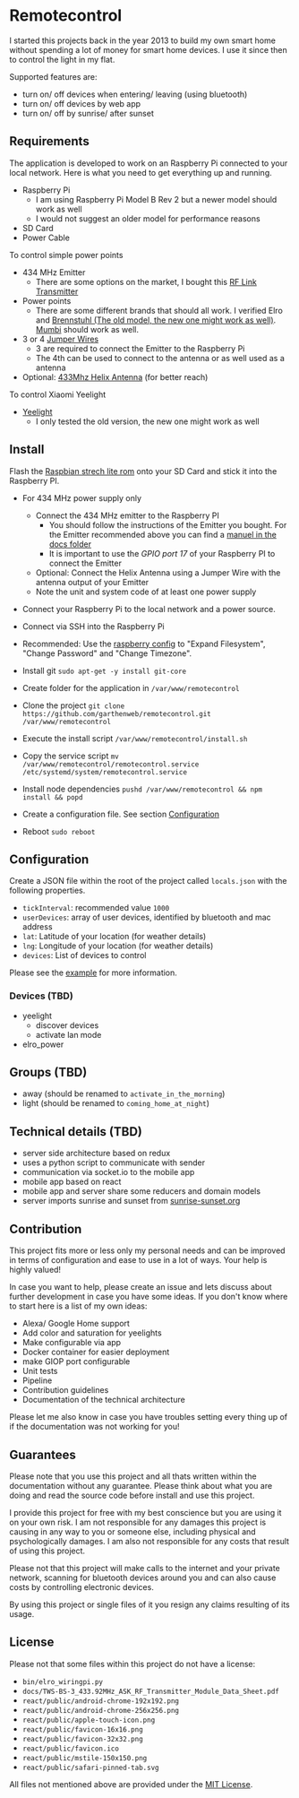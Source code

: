 # Remotecontrol

I started this projects back in the year 2013 to build my own smart home without spending a lot of money for smart home devices. I use it since then to control the light in my flat.

Supported features are:

- turn on/ off devices when entering/ leaving (using bluetooth)
- turn on/ off devices by web app
- turn on/ off by sunrise/ after sunset

## Requirements

The application is developed to work on an Raspberry Pi connected to your local network. Here is what you need to get everything up and running.

- Raspberry Pi
  - I am using Raspberry Pi Model B Rev 2 but a newer model should work as well
  - I would not suggest an older model for performance reasons
- SD Card
- Power Cable

To control simple power points

- 434 MHz Emitter
  - There are some options on the market, I bought this [RF Link Transmitter](https://www.exp-tech.de/module/wireless/funk/4390/rf-link-transmitter-434mhz-wrl-10534)
- Power points
  - There are some different brands that should all work. I verified Elro and [Brennstuhl (The old model, the new one might work as well)](https://www.amazon.de/Brennenstuhl-Funkschalt-Set-Funksteckdosen-Innenbereich-Kindersicherung). [Mumbi](https://www.amazon.de/mumbi-4-Kanal-1100-Funksteckdosen-FS300/dp/B002UJKW7K) should work as well.
- 3 or 4 [Jumper Wires](https://www.exp-tech.de/zubehoer/kabel/jumper-wires/5124/m/f-200mm-jumper-wires-40-stueck)
  - 3 are required to connect the Emitter to the Raspberry Pi
  - The 4th can be used to connect to the antenna or as well used as a antenna
- Optional: [433Mhz Helix Antenna](https://www.amazon.com/DAOKI-antenna-Helical-Control-Raspberry/dp/B01CGMOYYM) (for better reach)

To control Xiaomi Yeelight

- [Yeelight](https://www.lightinthebox.com/de/p/smart-led-gluehlampen-19-smd-600-lm-warmes-weiss-kuehles-weiss-rgb-v-1-stueck_p5944003.html)
  - I only tested the old version, the new one might work as well

## Install

Flash the [Raspbian strech lite rom](https://www.raspberrypi.org/downloads/raspbian/) onto your SD Card and stick it into the Raspberry PI.

* For 434 MHz power supply only

  * Connect the 434 MHz emitter to the Raspberry PI
    * You should follow the instructions of the Emitter you bought. For the Emitter recommended above you can find a [manuel in the docs folder](docs/TWS-BS-3_433.92MHz_ASK_RF_Transmitter_Module_Data_Sheet.pdf)
    * It is important to use the *GPIO port 17* of your Raspberry PI to connect the Emitter
  * Optional: Connect the Helix Antenna using a Jumper Wire with the antenna output of your Emitter
  * Note the unit and system code of at least one power supply

* Connect your Raspberry Pi to the local network and a power source.
* Connect via SSH into the Raspberry Pi
* Recommended: Use the [raspberry config](https://www.raspberrypi.org/documentation/configuration/raspi-config.md) to "Expand Filesystem", "Change Password" and "Change Timezone".
* Install git `sudo apt-get -y install git-core`
* Create folder for the application in `/var/www/remotecontrol`
* Clone the project `git clone https://github.com/garthenweb/remotecontrol.git /var/www/remotecontrol`
* Execute the install script `/var/www/remotecontrol/install.sh`
* Copy the service script `mv /var/www/remotecontrol/remotecontrol.service /etc/systemd/system/remotecontrol.service`
* Install node dependencies `pushd /var/www/remotecontrol && npm install && popd`
* Create a configuration file. See section [Configuration](#Configuration)
* Reboot `sudo reboot`

## Configuration

Create a JSON file within the root of the project called `locals.json` with the following properties.

- `tickInterval`: recommended value `1000`
- `userDevices`: array of user devices, identified by bluetooth and mac address
- `lat`: Latitude of your location (for weather details)
- `lng`: Longitude of your location (for weather details)
- `devices`: List of devices to control

Please see the [example](docs/example-locals.json) for more information.


### Devices (TBD)

- yeelight
  - discover devices
  - activate lan mode
- elro_power

## Groups (TBD)

- away (should be renamed to `activate_in_the_morning`)
- light (should be renamed to `coming_home_at_night`)

## Technical details (TBD)

- server side architecture based on redux
- uses a python script to communicate with sender
- communication via socket.io to the mobile app
- mobile app based on react
- mobile app and server share some reducers and domain models
- server imports sunrise and sunset from [sunrise-sunset.org](https://sunrise-sunset.org/)

## Contribution

This project fits more or less only my personal needs and can be improved in terms of configuration and ease to use in a lot of ways. Your help is highly valued!

In case you want to help, please create an issue and lets discuss about further development in case you have some ideas. If you don't know where to start here is a list of my own ideas:

- Alexa/ Google Home support
- Add color and saturation for yeelights
- Make configurable via app
- Docker container for easier deployment
- make GIOP port configurable
- Unit tests
- Pipeline
- Contribution guidelines
- Documentation of the technical architecture

Please let me also know in case you have troubles setting every thing up of if the documentation was not working for you!

## Guarantees

Please note that you use this project and all thats written within the documentation without any guarantee. Please think about what you are doing and read the source code before install and use this project.

I provide this project for free with my best conscience but you are using it on your own risk. I am not responsible for any damages this project is causing in any way to you or someone else, including physical and psychologically damages. I am also not responsible for any costs that result of using this project.

Please not that this project will make calls to the internet and your private network, scanning for bluetooth devices around you and can also cause costs by controlling electronic devices.

By using this project or single files of it you resign any claims resulting of its usage.

## License

Please not that some files within this project do not have a license:

* `bin/elro_wiringpi.py`
* `docs/TWS-BS-3_433.92MHz_ASK_RF_Transmitter_Module_Data_Sheet.pdf`
* `react/public/android-chrome-192x192.png`
* `react/public/android-chrome-256x256.png`
* `react/public/apple-touch-icon.png`
* `react/public/favicon-16x16.png`
* `react/public/favicon-32x32.png`
* `react/public/favicon.ico`
* `react/public/mstile-150x150.png`
* `react/public/safari-pinned-tab.svg`

All files not mentioned above are provided under the [MIT License](https://opensource.org/licenses/mit-license.php).
